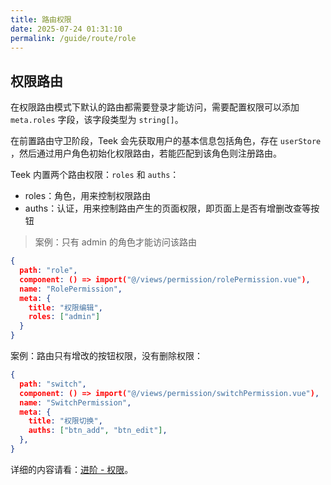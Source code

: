 ```yaml
---
title: 路由权限
date: 2025-07-24 01:31:10
permalink: /guide/route/role
---
```


## 权限路由

在权限路由模式下默认的路由都需要登录才能访问，需要配置权限可以添加 `meta.roles` 字段，该字段类型为 `string[]`。

在前置路由守卫阶段，Teek 会先获取用户的基本信息包括角色，存在 `userStore` ，然后通过用户角色初始化权限路由，若能匹配到该角色则注册路由。

Teek 内置两个路由权限：`roles` 和 `auths`：

- roles：角色，用来控制权限路由
- auths：认证，用来控制路由产生的页面权限，即页面上是否有增删改查等按钮

> 案例：只有 admin 的角色才能访问该路由

```json {7}
{
  path: "role",
  component: () => import("@/views/permission/rolePermission.vue"),
  name: "RolePermission",
  meta: {
    title: "权限编辑",
    roles: ["admin"]
  }
}
```

案例：路由只有增改的按钮权限，没有删除权限：

```json {7}
{
  path: "switch",
  component: () => import("@/views/permission/switchPermission.vue"),
  name: "SwitchPermission",
  meta: {
    title: "权限切换",
    auths: ["btn_add", "btn_edit"],
  },
}
```

详细的内容请看：[进阶 - 权限](/guide/auth.html)。
